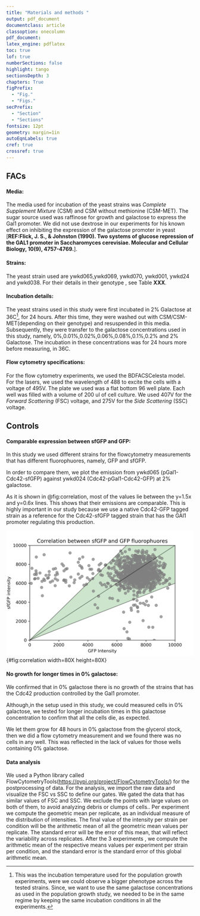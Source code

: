 ```yaml
---
title: "Materials and methods "
output: pdf_document
documentclass: article
classoption: onecolumn
pdf_document:
latex_engine: pdflatex
toc: true
lof: true
numberSections: false
highlight: tango
sectionsDepth: 3
chapters: True
figPrefix:
  - "Fig."
  - "Figs."
secPrefix:
  - "Section"
  - "Sections"
fontsize: 12pt
geometry: margin=1in
autoEqnLabels: true
cref: true
crossref: true
---
```


## FACs

#### Media:
The media used for incubation of the yeast strains was *Complete Supplement Mixture* (CSM) and CSM without methionine (CSM-MET). The sugar source used was raffinose for growth and galactose to express the Gal1 promoter. We did not use dextrose in our experiments for his known effect on inhibiting the expression of the galactose promoter in yeast [**REF:Flick, J. S., & Johnston (1990). Two systems of glucose repression of the GAL1 promoter in Saccharomyces cerevisiae. Molecular and Cellular Biology, 10(9), 4757-4769.**].

#### Strains:

The yeast strain used are ywkd065,ywkd069, ywkd070, ywkd001, ywkd24 and ywkd038. For their details in their genotype , see Table **XXX**.

#### Incubation details:

The yeast strains used in this study were first incubated in 2% Galactose at 36C[^1], for 24 hours. After this time, they were washed out with CSM/CSM-MET(depending on their genotype) and resuspended in this media. Subsequently, they were transfer to the galactose concentrations used in this study, namely, 0%,0.01%,0.02%,0.06%,0.08%,0.1%,0.2% and 2% Galactose. The incubation in these concentrations was for 24 hours more before measuring, in 36C.

[^1]: This was the incubation temperature used for the population growth experiments, were we could observe a bigger phenotype across the tested strains. Since, we want to use the same galactose concentrations as used in the population growth study, we needed to be in the same regime by keeping the same incubation conditions in all the experiments.

#### Flow cytometry specifications:
For the flow cytometry experiments, we used the BDFACSCelesta model. For the lasers, we used the wavelength of 488 to excite the cells with a voltage of 495V. The plate we used was a flat bottom 96 well plate. Each well was filled with a volume of 200 ul of cell culture. We used 407V for the *Forward Scattering* (FSC) voltage, and 275V for the *Side Scattering* (SSC) voltage.

## Controls

#### Comparable expression between sfGFP and GFP:

In this study we used different strains for the flowcytometry measurements that has different fluorophuores, namely, GFP and sfGFP.

In order to compare them, we plot the emission from ywkd065 (pGal1-Cdc42-sfGFP) against ywkd024 (Cdc42-pGal1-Cdc42-GFP) at 2% galactose.

As it is shown in @fig:correlation, most of the values lie between the y=1.5x and y=0.6x lines. This shows that their emissions are comparable.
This is highly important in our study because we use a native Cdc42-GFP tagged strain as a reference for the Cdc42-sfGFP tagged strain that has the GAl1 promoter regulating this production.


![Correlation between both the GFP and sfGFP fluorophuores. This data is from 2% galactose from the ywkd024 and ywkd065 strain.](../images/Correlation-between-sfGFP-GFP-fluorophuores.png){#fig:correlation width=80X height=80X}


#### No growth for longer times in 0% galactose:

We confirmed that in 0% galactose there is no growth of the strains that has the Cdc42 production controlled by the Gal1 promoter.

Although,in the setup used in this study, we could measured cells in 0% galactose, we tested for longer incubation times in this galactose concentration to confirm that all the cells die, as expected.

We let them grow for 48 hours in 0% galactose from the glycerol stock, then we did a flow cytometry measurement and we found there was no cells in any well.
This was reflected in the lack of values for those wells containing 0% galactose.

#### Data analysis

We used a Python library called FlowCytometryTools(https://pypi.org/project/FlowCytometryTools/) for the postprocessing of data.
For the analysis, we import the raw data and visualize the FSC vs SSC to define our gates. We gated the data that has similar values of FSC and SSC. We exclude the points with large values on both of them, to avoid analyzing debris or clumps of cells.. Per experiment we compute the geometric mean per replicate, as an individual measure of the distribution of intensities. The final value of the intensity per strain per condition will be the arithmetic mean of all the geometric mean values per replicate. The standard error will be the error of this mean, that will reflect the variability across replicates. After the 3 experiments , we compute the arithmetic mean  of the respective means values per experiment per strain per condition, and the standard error is the standard error of this global arithmetic mean.
